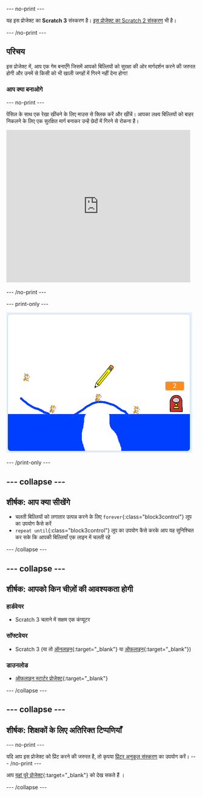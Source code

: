 \--- no-print \---

यह इस प्रोजेक्ट का **Scratch 3** संस्करण है। [इस प्रोजेक्ट का Scratch 2 संस्करण](https://projects.raspberrypi.org/en/projects/cats-scratch2) भी है।

\--- /no-print \---

## परिचय

इस प्रोजेक्ट में, आप एक गेम बनाएँगे जिसमें आपको बिल्लियों को सुरक्षा की ओर मार्गदर्शन करने की जरुरत होगी और उनमें से किसी को भी खाली जगहों में गिरने नहीं देना होगा!

### आप क्या बनाओगे

\--- no-print \---

पेंसिल के साथ एक रेखा खींचने के लिए माउस से क्लिक करें और खींचें। आपका लक्ष्य बिल्लियों को बाहर निकलने के लिए एक सुरक्षित मार्ग बनाकर उन्हें छेदों में गिरने से रोकना है।

<div class="scratch-preview">
  <iframe allowtransparency="true" width="485" height="402" src="https://scratch.mit.edu/projects/embed/253667883/?autostart=false" frameborder="0" scrolling="no"></iframe>
</div>

\--- /no-print \---

\--- print-only \---

![Cats finished](images/cats-finished.png)

\--- /print-only \---

## \--- collapse \---

## शीर्षक: आप क्या सीखेंगे

+ चलती बिल्लियों को लगातार उत्पन्न करने के लिए `forever`{:class="block3control"} लूप का उपयोग कैसे करें
+ `repeat until`{:class="block3control"} लूप का उपयोग कैसे करके आप यह सुनिश्चित कर सके कि आपकी बिल्लियाँ एक लाइन में चलती रहे

\--- /collapse \---

## \--- collapse \---

## शीर्षक: आपको किन चीज़ों की आवश्यकता होगी

### हार्डवेयर

+ Scratch 3 चलाने में सक्षम एक कंप्यूटर

### सॉफ्टवेयर

+ Scratch 3 (या तो [ऑनलाइन](http://rpf.io/scratchon){:target="_blank"} या [ऑफलाइन](http://rpf.io/scratchoff){:target="_blank"})

### डाउनलोड

+ [ऑफलाइन स्टार्टर प्रोजेक्ट](http://rpf.io/p/en/cats-go){:target="_blank"}

\--- /collapse \---

## \--- collapse \---

## शीर्षक: शिक्षकों के लिए अतिरिक्त टिप्पणियाँ

\--- no-print \---

यदि आप इस प्रोजेक्ट को प्रिंट करने की जरुरत है, तो कृपया [प्रिंटर अनुकूल संस्करण](https://projects.raspberrypi.org/en/projects/cats/print) का उपयोग करें। \--- /no-print \---

आप [यहां पूरे प्रोजेक्ट](http://rpf.io/p/en/cats-get){:target="_blank"} को देख सकते हैं ।

\--- /collapse \---